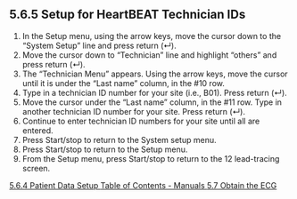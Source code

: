 ## 5.6.5 Setup for HeartBEAT Technician IDs

1. In the Setup menu, using the arrow keys, move the cursor down to the “System
Setup” line and press return (↵).
2. Move the cursor down to “Technician” line and highlight “others” and press return (↵).
3. The “Technician Menu” appears. Using the arrow keys, move the cursor until it is under the “Last name” column, in the #10 row.
4. Type in a technician ID number for your site (i.e., B01). Press return (↵).
5. Move the cursor under the “Last name” column, in the #11 row. Type in another technician ID number for your site. Press return (↵).
6. Continue to enter technician ID numbers for your site until all are entered.
7. Press Start/stop to return to the System setup menu.
8. Press Start/stop to return to the Setup menu.
9. From the Setup menu, press Start/stop to return to the 12 lead-tracing screen.


<div class="center">
<div class="btn-group">
  <a href=":pages_path:/manuals/ecg/5-06-04-pt-data-setup.md" class="btn btn-default">
    <span class="glyphicon glyphicon-chevron-left"></span>
    5.6.4 Patient Data Setup
  </a>

  <a href=":pages_path:/manuals/manual-toc.md" class="btn btn-default">
    <span class="glyphicon glyphicon-chevron-up"></span>
    Table of Contents - Manuals
  </a>

  <a href=":pages_path:/manuals/ecg/5-07-obtain-ecg.md" class="btn btn-success">
    5.7 Obtain the ECG
    <span class="glyphicon glyphicon-chevron-right"></span>
  </a>
</div>
</div>
